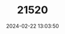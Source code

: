 ---
title: "21520"
category: "Gerbilliscus validus"
draft: false
date: 2024-02-22 13:03:50
languages:
  English: ["Savanna Gerbil"]
---